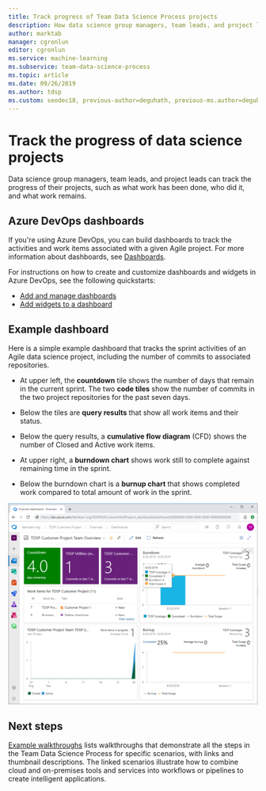 ```yaml
---
title: Track progress of Team Data Science Process projects
description: How data science group managers, team leads, and project leads can track the progress of a data science project.
author: marktab
manager: cgronlun
editor: cgronlun
ms.service: machine-learning
ms.subservice: team-data-science-process
ms.topic: article
ms.date: 09/26/2019
ms.author: tdsp
ms.custom: seodec18, previous-author=deguhath, previous-ms.author=deguhath
---
```


# Track the progress of data science projects

Data science group managers, team leads, and project leads can track the progress of their projects, such as what work has been done, who did it, and what work remains. 

## Azure DevOps dashboards

If you're using Azure DevOps, you can build dashboards to track the activities and work items associated with a given Agile project. For more information about dashboards, see [Dashboards](/azure/devops/report/dashboards/).

For instructions on how to create and customize dashboards and widgets in Azure DevOps, see the following quickstarts:

- [Add and manage dashboards](/azure/devops/report/dashboards/dashboards)
- [Add widgets to a dashboard](/azure/devops/report/dashboards/add-widget-to-dashboard)

## Example dashboard

Here is a simple example dashboard that tracks the sprint activities of an Agile data science project, including the number of commits to associated repositories. 

- At upper left, the **countdown** tile shows the number of days that remain in the current sprint. The two **code tiles** show the number of commits in the two project repositories for the past seven days. 

- Below the tiles are **query results** that show all work items and their status. 

- Below the query results, a **cumulative flow diagram** (CFD) shows the number of Closed and Active work items.

- At upper right, a **burndown chart** shows work still to complete against remaining time in the sprint.

- Below the burndown chart is a **burnup chart** that shows completed work compared to total amount of work in the sprint.

![Dashboard](./media/track-progress/dashboard.png)

## Next steps

[Example walkthroughs](walkthroughs.md) lists walkthroughs that demonstrate all the steps in the Team Data Science Process for specific scenarios, with links and thumbnail descriptions. The linked scenarios illustrate how to combine cloud and on-premises tools and services into workflows or pipelines to create intelligent applications. 
